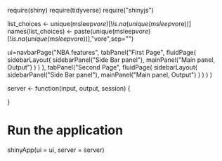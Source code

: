 

require(shiny)
require(tidyverse)
require("shinyjs")

list_choices <-  unique(msleep$vore)[!is.na(unique(msleep$vore))]
names(list_choices) <- paste(unique(msleep$vore)[!is.na(unique(msleep$vore))],"vore",sep="")

ui=navbarPage("NBA features",
              tabPanel("First Page",
                       fluidPage( 
                         sidebarLayout(
                           sidebarPanel("Side Bar panel"),
                           mainPanel("Main panel, Output")
                         )
                       )
              ),
              tabPanel("Second Page",
                       fluidPage( 
                         sidebarLayout(
                           sidebarPanel("Side Bar panel"),
                           mainPanel("Main panel, Output")
                         )
                       )
              )
)


server <- function(input, output, session) {
  
}


# Run the application 
shinyApp(ui = ui, server = server)